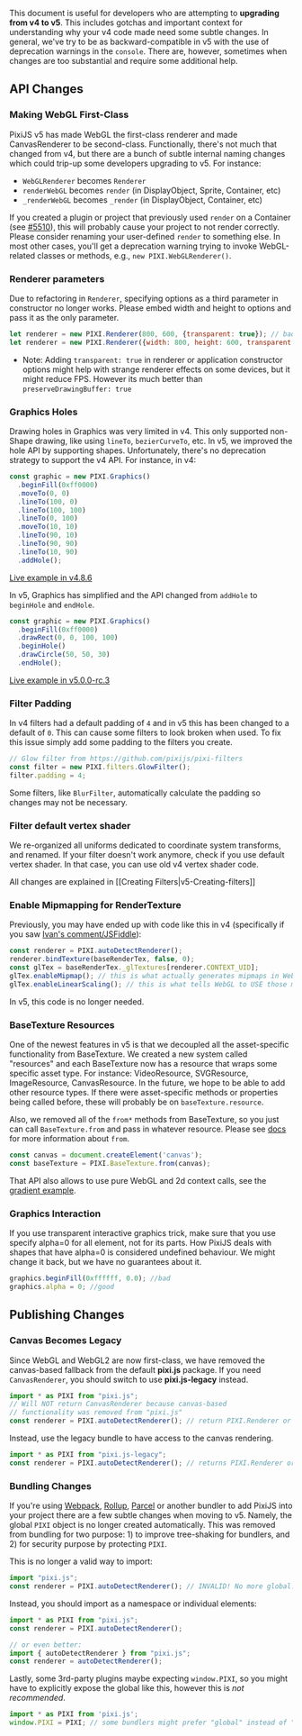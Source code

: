 This document is useful for developers who are attempting to **upgrading from v4 to v5**. This includes gotchas and important context for understanding why your v4 code made need some subtle changes. In general, we've try to be as backward-compatible in v5 with the use of deprecation warnings in the `console`. There are, however, sometimes when changes are too substantial and require some additional help.

## API Changes

### Making WebGL First-Class

PixiJS v5 has made WebGL the first-class renderer and made CanvasRenderer to be second-class. Functionally, there's not much that changed from v4, but there are a bunch of subtle internal naming changes which could trip-up some developers upgrading to v5. For instance:

* `WebGLRenderer` becomes `Renderer`
* `renderWebGL` becomes `render` (in DisplayObject, Sprite, Container, etc)
* `_renderWebGL` becomes `_render` (in DisplayObject, Container, etc)

If you created a plugin or project that previously used `render` on a Container (see [#5510](https://github.com/pixijs/pixi.js/issues/5510)), this will probably cause your project to not render correctly. Please consider renaming your user-defined `render` to something else. In most other cases, you'll get a deprecation warning trying to invoke WebGL-related classes or methods, e.g., `new PIXI.WebGLRenderer()`.

### Renderer parameters

Due to refactoring in `Renderer`, specifying options as a third parameter in constructor no longer works. Please embed width and height to options and pass it as the only parameter.

```js
let renderer = new PIXI.Renderer(800, 600, {transparent: true}); // bad
let renderer = new PIXI.Renderer({width: 800, height: 600, transparent: true}); // good
```

* Note: Adding `transparent: true` in renderer or application constructor options might help with strange renderer effects on some devices, but it might reduce FPS. However its much better than `preserveDrawingBuffer: true`

### Graphics Holes

Drawing holes in Graphics was very limited in v4. This only supported non-Shape drawing, like using `lineTo`, `bezierCurveTo`, etc. In v5, we improved the hole API by supporting shapes. Unfortunately, there's no deprecation strategy to support the v4 API. For instance, in v4:

```js
const graphic = new PIXI.Graphics()
  .beginFill(0xff0000)
  .moveTo(0, 0)
  .lineTo(100, 0)
  .lineTo(100, 100)
  .lineTo(0, 100)
  .moveTo(10, 10)
  .lineTo(90, 10)
  .lineTo(90, 90)
  .lineTo(10, 90)
  .addHole();
```
[Live example in v4.8.6](https://pixiplayground.com/#/edit/i8LAwMn4s1oFkx2_fPt3F)

In v5, Graphics has simplified and the API changed from `addHole` to `beginHole` and `endHole`. 

```js
const graphic = new PIXI.Graphics()
  .beginFill(0xff0000)
  .drawRect(0, 0, 100, 100)
  .beginHole()
  .drawCircle(50, 50, 30)
  .endHole();
```
[Live example in v5.0.0-rc.3](https://pixiplayground.com/#/edit/TOj~yOoDPXJ2IuULzdnq8)

### Filter Padding

In v4 filters had a default padding of `4` and in v5 this has been changed to a default of `0`. This can cause some filters to look broken when used. To fix this issue simply add some padding to the filters you create. 

```js
// Glow filter from https://github.com/pixijs/pixi-filters
const filter = new PIXI.filters.GlowFilter(); 
filter.padding = 4;
```

Some filters, like `BlurFilter`, automatically calculate the padding so changes may not be necessary.

### Filter default vertex shader

We re-organized all uniforms dedicated to coordinate system transforms, and renamed. If your filter doesn't work anymore, check if you use default vertex shader. In that case, you can use old v4 vertex shader code. 

All changes are explained in [[Creating Filters|v5-Creating-filters]]

### Enable Mipmapping for RenderTexture

Previously, you may have ended up with code like this in v4 (specifically if you saw [Ivan's comment/JSFiddle](https://github.com/pixijs/pixi.js/issues/4155#issuecomment-342471151)):
```js
const renderer = PIXI.autoDetectRenderer();
renderer.bindTexture(baseRenderTex, false, 0);
const glTex = baseRenderTex._glTextures[renderer.CONTEXT_UID];
glTex.enableMipmap(); // this is what actually generates mipmaps in WebGL
glTex.enableLinearScaling(); // this is what tells WebGL to USE those mipmaps
```

In v5, this code is no longer needed.

### BaseTexture Resources

One of the newest features in v5 is that we decoupled all the asset-specific functionality from BaseTexture. We created a new system called "resources" and each BaseTexture now has a resource that wraps some specific asset type. For instance: VideoResource, SVGResource, ImageResource, CanvasResource. In the future, we hope to be able to add other resource types. If there were asset-specific methods or properties being called before, these will probably be on `baseTexture.resource`.

Also, we removed all of the `from*` methods from BaseTexture, so you just can call `BaseTexture.from` and pass in whatever resource. Please see [docs](http://pixijs.download/dev/docs/PIXI.BaseTexture.htm) for more information about `from`.

```js
const canvas = document.createElement('canvas');
const baseTexture = PIXI.BaseTexture.from(canvas);
```

That API also allows to use pure WebGL and 2d context calls, see the [gradient example](https://pixijs.io/examples/#/textures/gradient-resource.js). 

### Graphics Interaction

If you use transparent interactive graphics trick, make sure that you use specify alpha=0 for all element, not for its parts. How PixiJS deals with shapes that have alpha=0 is considered undefined behaviour. We might change it back, but we have no guarantees about it. 

```js
graphics.beginFill(0xffffff, 0.0); //bad
graphics.alpha = 0; //good
```

## Publishing Changes

### Canvas Becomes Legacy

Since WebGL and WebGL2 are now first-class, we have removed the canvas-based fallback from the default **pixi.js** package. If you need `CanvasRenderer`, you should switch to use **pixi.js-legacy** instead.

```js
import * as PIXI from "pixi.js";
// Will NOT return CanvasRenderer because canvas-based
// functionality was removed from "pixi.js"
const renderer = PIXI.autoDetectRenderer(); // return PIXI.Renderer or throws error
```

Instead, use the legacy bundle to have access to the canvas rendering.

```js
import * as PIXI from "pixi.js-legacy";
const renderer = PIXI.autoDetectRenderer(); // returns PIXI.Renderer or PIXI.CanvasRenderer
```

### Bundling Changes

If you're using [Webpack](https://webpack.js.org/), [Rollup](https://rollupjs.org/), [Parcel](https://parceljs.org) or another bundler to add PixiJS into your project there are a few subtle changes when moving to v5. Namely, the global `PIXI` object is no longer created automatically. This was removed from bundling for two purpose: 1) to improve tree-shaking for bundlers, and 2) for security purpose by protecting `PIXI`.

This is no longer a valid way to import:

```js
import "pixi.js";
const renderer = PIXI.autoDetectRenderer(); // INVALID! No more global.PIXI!
```

Instead, you should import as a namespace or individual elements:

```js
import * as PIXI from "pixi.js";
const renderer = PIXI.autoDetectRenderer();

// or even better:
import { autoDetectRenderer } from "pixi.js";
const renderer = autoDetectRenderer();
```

Lastly, some 3rd-party plugins maybe expecting `window.PIXI`, so you might have to explicitly expose the global like this, however this is _not recommended_.

```js
import * as PIXI from 'pixi.js';
window.PIXI = PIXI; // some bundlers might prefer "global" instead of "window"
```
